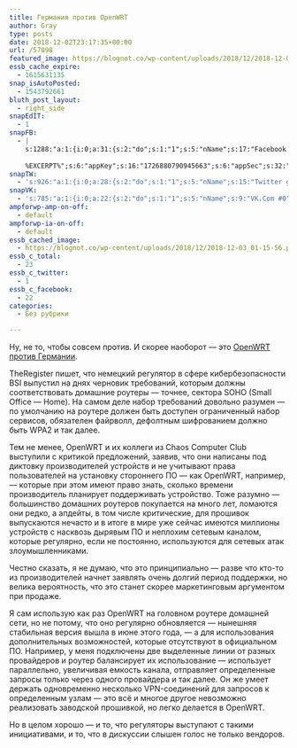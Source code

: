 ```yaml
---
title: Германия против OpenWRT
author: Gray
type: posts
date: 2018-12-02T23:17:35+00:00
url: /57098
featured_image: https://blognot.co/wp-content/uploads/2018/12/2018-12-03_01-15-56.png
essb_cache_expire:
  - 1615631135
snap_isAutoPosted:
  - 1543792661
bluth_post_layout:
  - right_side
snapEdIT:
  - 1
snapFB:
  - |
    s:1288:"a:1:{i:0;a:31:{s:2:"do";s:1:"1";s:5:"nName";s:17:"Facebook personal";s:9:"msgFormat";s:20:"%TITLE%
    
    %EXCERPT%";s:6:"appKey";s:16:"1726880790945663";s:6:"appSec";s:32:"9915e38ff56996512e9713516c208c4d";s:8:"postType";s:1:"A";s:7:"fltrsOn";i:0;s:5:"fltrs";a:0:{}s:7:"proxyOn";i:0;s:7:"useSURL";i:0;s:1:"v";i:350;s:3:"tpt";s:0:"";s:11:"attachVideo";s:1:"N";s:6:"imgUpl";s:1:"T";s:10:"riComments";s:1:"1";s:12:"riCommentsAA";s:1:"1";s:4:"uMsg";s:0:"";s:11:"accessToken";s:173:"EAAYilsQdH38BAGbBWNeledCJfoCAbh3ym4AOo7xEODbekVAReIRhhi0LAnzPFNAwaat0Tr1xSJoAvsAFJk0GUGmV2bqZBhT8qI3VwPtz681jKSyEZAIsTKbzUciHsYWcVzInMTeIEJAXIR5anW46o6j9lA64XdLsvmYOjvegZDZD";s:8:"authUser";s:17:"10212468541884244";s:12:"authUserName";s:29:"Сергей Петренко";s:4:"pgID";s:32:"133222213376133_2211276428904024";s:9:"wpImgSize";s:4:"full";s:15:"pageAccessToken";s:176:"EAAYilsQdH38BAArYgqPRN5Wkz8N7LbEeqSIxC3YgROS4wqFWGbWukrZAbZC3z29OUDS9aG6y2h0W58mSyspXyC6aBd8RGJaMJlT7C9ortS4TT31ZBIvo0g5meW1hqZBhrwyhi1lmelpiXeH7UBmA6a6BHdHcPFBvFiL4WBZB4NwZDZD";s:8:"isPosted";s:1:"1";s:7:"postURL";s:62:"http://www.facebook.com/133222213376133/posts/2211276428904024";s:5:"pDate";s:19:"2018-12-02 23:17:41";s:9:"isAutoImg";s:1:"A";s:8:"imgToUse";s:0:"";s:9:"isAutoURL";s:1:"A";s:8:"urlToUse";s:0:"";s:4:"doFB";i:0;}}";
snapTW:
  - 's:926:"a:1:{i:0;a:28:{s:2:"do";s:1:"1";s:5:"nName";s:15:"Twitter gray_ru";s:9:"msgFormat";s:14:"%TITLE%  %URL%";s:6:"appKey";s:21:"TtnkhV5ieh7aGiSY4OoJQ";s:6:"appSec";s:41:"HFj5WK0WRg2zQs87LI37ZGRCriUhl7f6tO7YrFVuk";s:7:"fltrsOn";i:0;s:5:"fltrs";a:0:{}s:7:"proxyOn";i:0;s:7:"useSURL";i:0;s:1:"v";i:350;s:5:"twURL";s:27:"https://twitter.com/gray_ru";s:11:"accessToken";s:50:"8518642-cnreXiVT5UwLikpn799CLpoo1W61fufZeTA4z39PIi";s:14:"accessTokenSec";s:45:"36nJUfLC6ZS1VLbdK44CrCxDUIE5u1wYJEQCYnKoKXAUs";s:5:"tw140";i:0;s:10:"riComments";s:1:"1";s:11:"riCommentsM";s:1:"1";s:12:"riCommentsAA";s:1:"1";s:8:"attchImg";s:1:"1";s:9:"wpImgSize";s:4:"full";s:8:"isPosted";s:1:"1";s:4:"pgID";s:19:"1069370046047240194";s:7:"postURL";s:54:"https://twitter.com/gray_ru/status/1069370046047240194";s:5:"pDate";s:19:"2018-12-02 23:17:41";s:9:"isAutoImg";s:1:"A";s:8:"imgToUse";s:0:"";s:9:"isAutoURL";s:1:"A";s:8:"urlToUse";s:0:"";s:4:"doTW";i:0;}}";'
snapVK:
  - 's:785:"a:1:{i:0;a:22:{s:2:"do";s:1:"1";s:5:"nName";s:9:"VK.Com #0";s:9:"msgFormat";s:9:"%EXCERPT%";s:8:"postType";s:1:"I";s:7:"fltrsOn";i:0;s:5:"fltrs";a:0:{}s:7:"proxyOn";i:0;s:7:"useSURL";i:0;s:1:"v";i:350;s:3:"url";s:22:"https://vk.com/gray_ru";s:5:"appID";s:7:"2004042";s:4:"pgID";s:7:"gray_ru";s:8:"authResp";s:159:"https://oauth.vk.com/blank.html#access_token=7c266a94fb1122969e25b20763c347a5bc800e03810fc03ac8d80b4ada40944a2b4a9800ea2c258865182&expires_in=0&user_id=1003673";s:9:"wpImgSize";s:4:"full";s:12:"appAuthToken";s:85:"7c266a94fb1122969e25b20763c347a5bc800e03810fc03ac8d80b4ada40944a2b4a9800ea2c258865182";s:11:"appAuthUser";s:7:"1003673";s:7:"pgIntID";s:7:"1003673";s:9:"isAutoImg";s:1:"A";s:8:"imgToUse";s:0:"";s:9:"isAutoURL";s:1:"A";s:8:"urlToUse";s:0:"";s:4:"doVK";i:0;}}";'
ampforwp-amp-on-off:
  - default
ampforwp-ia-on-off:
  - default
essb_cached_image:
  - https://blognot.co/wp-content/uploads/2018/12/2018-12-03_01-15-56.png
essb_c_total:
  - 23
essb_c_twitter:
  - 1
essb_c_facebook:
  - 22
categories:
  - Без рубрики

---
```








Ну, не то, чтобы совсем против. И скорее наоборот — это [OpenWRT против Германии][1].

TheRegister пишет, что немецкий регулятор в сфере кибербезопасности BSI выпустил на днях черновик требований, которым должны соответствовать домашние роутеры — точнее, сектора SOHO (Small Office — Home). На самом деле набор требований довольно разумен — по умолчанию на роутере должен быть доступен ограниченный набор сервисов, обязателен файрволл, дефолтным шифрованием должно быть WPA2 и так далее.

Тем не менее, OpenWRT и их коллеги из Chaos Computer Club выступили с критикой предложений, заявив, что они написаны под диктовку производителей устройств и не учитывают права пользователей на установку стороннего ПО — как OpenWRT, например, — которые при этом имеют право знать, сколько времени производитель планирует поддерживать устройство. Тоже разумно — большинство домашних роутеров покупается на много лет, ломаются они редко, а апдейты, в том числе критические, для прошивок выпускаются нечасто и в итоге в мире уже сейчас имеются миллионы устройств с насквозь дырявым ПО и неплохим сетевым каналом, которые регулярно, если не постоянно, используются для сетевых атак злоумышленниками.

Честно сказать, я не думаю, что это принципиально — разве что кто-то из производителей начнет заявлять очень долгий период поддержки, но велика вероятность, что это станет скорее маркетинговым аргументом при продаже.

Я сам использую как раз OpenWRT на головном роутере домашней сети, но не потому, что оно регулярно обновляется — нынешняя стабильная версия вышла в июне этого года, — а для использования дополнительных возможностей, которые отсутствуют в официальном ПО. Например, у меня подключены две выделенные линии от разных провайдеров и роутер балансирует их использование — использует параллельно, увеличивая емкость канала, отправляет определенные запросы только через одного провайдера и так далее. Он же умеет держать одновременно несколько VPN-соединений для запросов к определенным узлам — это всё и многое другое невозможно реализовать заводской прошивкой, но легко делается в OpenWRT. 

Но в целом хорошо — и то, что регуляторы выступают с такими инициативами, и то, что в дискуссии слышен голос не только вендоров.

 [1]: https://www.theregister.co.uk/2018/11/20/germany_versus_openwrt_ccc/